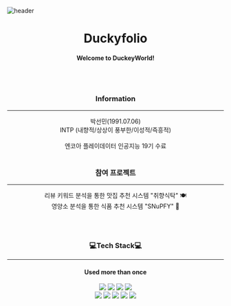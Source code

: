 ![header](https://capsule-render.vercel.app/api?type=slice&reversal=false&color=fcf0a0&height=300&text=Duckey%20Folio%20🐣&fontSize=80&fontAlign=60&rotate=18)

<h1 align = "center"> Duckyfolio </h1>
<h4 align = "center"> Welcome to DuckeyWorld!<h4>
<br/> <br/>

<h3 align = "center">Information </h3>

---
<div align="center">
박선민(1991.07.06) <br/>
INTP (내향적/상상이 풍부한/이성적/즉흥적) <br/>
<br/>
엔코아 플레이데이터 인공지능 19기 수료
</div>

<br/>

<h3 align = "center">참여 프로젝트</h3>

---
<div align="center">
리뷰 키워드 분석을 통한 맛집 추천 시스템 "취향식탁" 🍽 <br/>
영양소 분석을 통한 식품 추천 시스템 "SNuPFY" 🥦
</div>

<br/><br/>
<h3 align = "center">💻Tech Stack💻</h3>

---
<h4 align= "center">Used more than once</h4>
<div align = "center">
<img src = "https://img.shields.io/badge/Python-#3776AB?style=flat-square&logo=Python&logoColor=white">
<img src = "https://img.shields.io/badge/TensorFlow-#FF6F00?style=flat&logo=TensorFlow&logoColor=white">
<img src = "https://img.shields.io/badge/OpenCV-#5C3EE8?style=flat&logo=OpenCV&logoColor=white"> 
<img src = "https://img.shields.io/badge/PyTorch-#EE4C2C?style=flat&logo=PyTorch&logoColor=white">
<br/>
<img src = "https://img.shields.io/badge/Flask-#000000?style=flat&logo=Flask&logoColor=white">
<img src = "https://img.shields.io/badge/JavaScript-#F7DF1E?style=flat&logo=JavaScript&logoColor=white">
<img src = "https://img.shields.io/badge/HTML-#E34F26?style=flat&logo=HTML5&logoColor=white">
<img src = "https://img.shields.io/badge/CSS-#1572B6?style=flat&logo=CSS3&logoColor=white">
<img src = "https://img.shields.io/badge/MySQL-#4479A1?style=flat&logo=MySQL&logoColor=white">
</div>